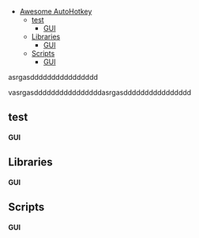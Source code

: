 - [Awesome AutoHotkey](#awesome-autohotkey)
  - [test](#test)
    - [GUI](#gui)
  - [Libraries](#libraries)
    - [GUI](#gui)
  - [Scripts](#scripts)
    - [GUI](#gui-1)
    

asrgasdddddddddddddddd


vasrgasddddddddddddddddasrgasdddddddddddddddd
## test

#### GUI

## Libraries

#### GUI

## Scripts

#### GUI

